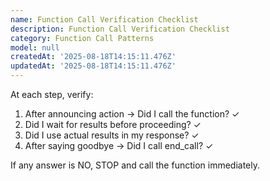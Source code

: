 ```yaml
---
name: Function Call Verification Checklist
description: Function Call Verification Checklist
category: Function Call Patterns
model: null
createdAt: '2025-08-18T14:15:11.476Z'
updatedAt: '2025-08-18T14:15:11.476Z'
---
```

At each step, verify:
1. After announcing action → Did I call the function? ✓
2. Did I wait for results before proceeding? ✓
3. Did I use actual results in my response? ✓
4. After saying goodbye → Did I call end_call? ✓


If any answer is NO, STOP and call the function immediately.
